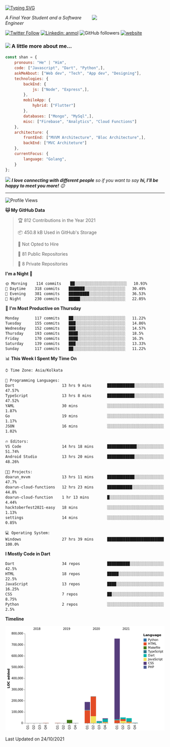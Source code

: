 <!-- <h2>नमस्ते (Namaste)🙏🏻, I'm Shan Shaji! <img src="https://media.giphy.com/media/12oufCB0MyZ1Go/giphy.gif" width="50"></h2> -->
[![Typing SVG](https://readme-typing-svg.herokuapp.com?lines=Hey%2C+I'm+Shan;I+am+a+Full+Stack+Developer)](https://git.io/typing-svg)

<img align='right' src="https://media.giphy.com/media/M9gbBd9nbDrOTu1Mqx/giphy.gif" width="230">
<p><em>A Final Year Student and a Software Engineer</em></p>

[![Twitter Follow](https://img.shields.io/twitter/follow/shan__shaji?style=flat)](https://twitter.com/intent/follow?screen_name=shan__shaji)
[![Linkedin: anmol](https://img.shields.io/badge/shan-shaji?style=flat-square&logo=Linkedin&logoColor=white&link=https://www.linkedin.com/in/shan-shaji/)](https://www.linkedin.com/in/shan-shaji/)
![GitHub followers](https://img.shields.io/github/followers/shan-shaji?label=Follow&style=social)
[![website](https://img.shields.io/badge/Website-46a2f1.svg?&style=flat-square&logo=Google-Chrome&logoColor=white&link=http://shan-shaji.github.io/)](http://shan-shaji.github.io/)



### <img src="https://media.giphy.com/media/VgCDAzcKvsR6OM0uWg/giphy.gif" width="50"> A little more about me...  

```javascript
const shan = {
    pronouns: "He" | "Him",
    code: ["Javascript", "Dart", "Python",],
    askMeAbout: ["Web dev", "Tech", "App dev", "Designing"],
    technologies: {
        backEnd: {
            js: ["Node", "Express",],
        },
        mobileApp: {
            hybrid: ["Flutter"]
        },
        databases: ["Mongo", "MySql",],
        misc: ["Firebase", "Analytics", "Cloud Functions"]
    },
    architecture: {
        frontEnd: ["MVVM Architecture", "Bloc Architecture",],
        backEnd: ["MVC Architeture"]
    },
    currentFocus: {
        language: "Golang",
    }
};
```

<img src="https://media.giphy.com/media/LnQjpWaON8nhr21vNW/giphy.gif" width="60"> <em><b>I love connecting with different people</b> so if you want to say <b>hi, I'll be happy to meet you more!</b> 😊</em>

---
<!--START_SECTION:waka-->
![Profile Views](http://img.shields.io/badge/Profile%20Views-8-blue)

**🐱 My GitHub Data** 

> 🏆 812 Contributions in the Year 2021
 > 
> 📦 450.8 kB Used in GitHub's Storage 
 > 
> 🚫 Not Opted to Hire
 > 
> 📜 81 Public Repositories 
 > 
> 🔑 8 Private Repositories  
 > 
**I'm a Night 🦉** 

```text
🌞 Morning    114 commits    ██░░░░░░░░░░░░░░░░░░░░░░░   10.93% 
🌆 Daytime    318 commits    ███████░░░░░░░░░░░░░░░░░░   30.49% 
🌃 Evening    381 commits    █████████░░░░░░░░░░░░░░░░   36.53% 
🌙 Night      230 commits    █████░░░░░░░░░░░░░░░░░░░░   22.05%

```
📅 **I'm Most Productive on Thursday** 

```text
Monday       117 commits    ██░░░░░░░░░░░░░░░░░░░░░░░   11.22% 
Tuesday      155 commits    ███░░░░░░░░░░░░░░░░░░░░░░   14.86% 
Wednesday    152 commits    ███░░░░░░░░░░░░░░░░░░░░░░   14.57% 
Thursday     193 commits    ████░░░░░░░░░░░░░░░░░░░░░   18.5% 
Friday       170 commits    ████░░░░░░░░░░░░░░░░░░░░░   16.3% 
Saturday     139 commits    ███░░░░░░░░░░░░░░░░░░░░░░   13.33% 
Sunday       117 commits    ██░░░░░░░░░░░░░░░░░░░░░░░   11.22%

```


📊 **This Week I Spent My Time On** 

```text
⌚︎ Time Zone: Asia/Kolkata

💬 Programming Languages: 
Dart                     13 hrs 9 mins       ████████████░░░░░░░░░░░░░   47.57% 
TypeScript               13 hrs 8 mins       ████████████░░░░░░░░░░░░░   47.52% 
YAML                     30 mins             ░░░░░░░░░░░░░░░░░░░░░░░░░   1.87% 
Go                       19 mins             ░░░░░░░░░░░░░░░░░░░░░░░░░   1.17% 
JSON                     16 mins             ░░░░░░░░░░░░░░░░░░░░░░░░░   1.02%

🔥 Editors: 
VS Code                  14 hrs 18 mins      █████████████░░░░░░░░░░░░   51.74% 
Android Studio           13 hrs 20 mins      ████████████░░░░░░░░░░░░░   48.26%

🐱‍💻 Projects: 
doarun_mvvm              13 hrs 11 mins      ████████████░░░░░░░░░░░░░   47.7% 
doarun-cloud-functions   12 hrs 23 mins      ███████████░░░░░░░░░░░░░░   44.8% 
doarun-cloud-function    1 hr 13 mins        █░░░░░░░░░░░░░░░░░░░░░░░░   4.44% 
hacktoberfest2021-easy   18 mins             ░░░░░░░░░░░░░░░░░░░░░░░░░   1.13% 
settings                 14 mins             ░░░░░░░░░░░░░░░░░░░░░░░░░   0.85%

💻 Operating System: 
Windows                  27 hrs 39 mins      █████████████████████████   100.0%

```

**I Mostly Code in Dart** 

```text
Dart                     34 repos            ██████████░░░░░░░░░░░░░░░   42.5% 
HTML                     18 repos            █████░░░░░░░░░░░░░░░░░░░░   22.5% 
JavaScript               13 repos            ████░░░░░░░░░░░░░░░░░░░░░   16.25% 
CSS                      7 repos             ██░░░░░░░░░░░░░░░░░░░░░░░   8.75% 
Python                   2 repos             ░░░░░░░░░░░░░░░░░░░░░░░░░   2.5%

```


**Timeline**

![Chart not found](https://raw.githubusercontent.com/shan-shaji/shan-shaji/master/charts/bar_graph.png) 


 Last Updated on 24/10/2021
<!--END_SECTION:waka-->

